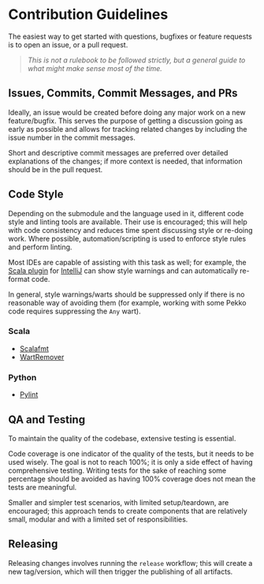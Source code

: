 # Contribution Guidelines

The easiest way to get started with questions, bugfixes or feature requests is to open an issue, or a pull request.

> *This is not a rulebook to be followed strictly, but a general guide to what might make sense most of the time.*

## Issues, Commits, Commit Messages, and PRs

Ideally, an issue would be created before doing any major work on a new feature/bugfix. This serves the purpose of getting
a discussion going as early as possible and allows for tracking related changes by including the issue number in the commit
messages.

Short and descriptive commit messages are preferred over detailed explanations of the changes; if more context is needed,
that information should be in the pull request.

## Code Style

Depending on the submodule and the language used in it, different code style and linting tools are available. Their use
is encouraged; this will help with code consistency and reduces time spent discussing style or re-doing work. Where possible,
automation/scripting is used to enforce style rules and perform linting.

Most IDEs are capable of assisting with this task as well; for example, the [Scala plugin](https://plugins.jetbrains.com/plugin/1347-scala)
for [IntelliJ](https://www.jetbrains.com/idea/) can show style warnings and can automatically re-format code.

In general, style warnings/warts should be suppressed only if there is no reasonable way of avoiding them (for example,
working with some Pekko code requires suppressing the `Any` wart).

### Scala

* [Scalafmt](https://scalameta.org/scalafmt/)
* [WartRemover](https://www.wartremover.org/)

### Python

* [Pylint](https://pypi.org/project/pylint/)

## QA and Testing

To maintain the quality of the codebase, extensive testing is essential.

Code coverage is one indicator of the quality of the tests, but it needs to be used wisely. The goal is not to reach
100%; it is only a side effect of having comprehensive testing. Writing tests for the sake of reaching some percentage
should be avoided as having 100% coverage does not mean the tests are meaningful.

Smaller and simpler test scenarios, with limited setup/teardown, are encouraged; this approach tends to create components
that are relatively small, modular and with a limited set of responsibilities.

## Releasing

Releasing changes involves running the `release` workflow; this will create a new tag/version, which will then trigger
the publishing of all artifacts.

